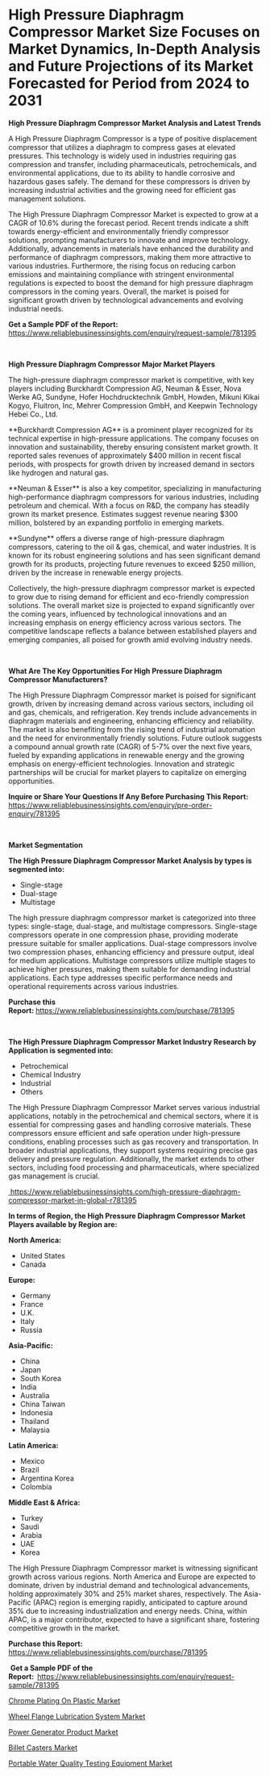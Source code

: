 <p><h1>High Pressure Diaphragm Compressor Market Size Focuses on Market Dynamics, In-Depth Analysis and Future Projections of its Market Forecasted for Period from 2024 to 2031</h1></p><p><strong>High Pressure Diaphragm Compressor Market Analysis and Latest Trends</strong></p>
<p><p>A High Pressure Diaphragm Compressor is a type of positive displacement compressor that utilizes a diaphragm to compress gases at elevated pressures. This technology is widely used in industries requiring gas compression and transfer, including pharmaceuticals, petrochemicals, and environmental applications, due to its ability to handle corrosive and hazardous gases safely. The demand for these compressors is driven by increasing industrial activities and the growing need for efficient gas management solutions.</p><p>The High Pressure Diaphragm Compressor Market is expected to grow at a CAGR of 10.6% during the forecast period. Recent trends indicate a shift towards energy-efficient and environmentally friendly compressor solutions, prompting manufacturers to innovate and improve technology. Additionally, advancements in materials have enhanced the durability and performance of diaphragm compressors, making them more attractive to various industries. Furthermore, the rising focus on reducing carbon emissions and maintaining compliance with stringent environmental regulations is expected to boost the demand for high pressure diaphragm compressors in the coming years. Overall, the market is poised for significant growth driven by technological advancements and evolving industrial needs.</p></p>
<p><strong>Get a Sample PDF of the Report:&nbsp;</strong> <a href="https://www.reliablebusinessinsights.com/enquiry/request-sample/781395?utm_campaign=96&utm_medium=2&utm_source=Github&utm_content=ia&utm_term=15102024&utm_id=high-pressure-diaphragm-compressor">https://www.reliablebusinessinsights.com/enquiry/request-sample/781395</a></p>
<p>&nbsp;</p>
<p><strong>High Pressure Diaphragm Compressor Major Market Players</strong></p>
<p><p>The high-pressure diaphragm compressor market is competitive, with key players including Burckhardt Compression AG, Neuman & Esser, Nova Werke AG, Sundyne, Hofer Hochdrucktechnik GmbH, Howden, Mikuni Kikai Kogyo, Fluitron, Inc, Mehrer Compression GmbH, and Keepwin Technology Hebei Co., Ltd.</p><p>**Burckhardt Compression AG** is a prominent player recognized for its technical expertise in high-pressure applications. The company focuses on innovation and sustainability, thereby ensuring consistent market growth. It reported sales revenues of approximately $400 million in recent fiscal periods, with prospects for growth driven by increased demand in sectors like hydrogen and natural gas.</p><p>**Neuman & Esser** is also a key competitor, specializing in manufacturing high-performance diaphragm compressors for various industries, including petroleum and chemical. With a focus on R&D, the company has steadily grown its market presence. Estimates suggest revenue nearing $300 million, bolstered by an expanding portfolio in emerging markets.</p><p>**Sundyne** offers a diverse range of high-pressure diaphragm compressors, catering to the oil & gas, chemical, and water industries. It is known for its robust engineering solutions and has seen significant demand growth for its products, projecting future revenues to exceed $250 million, driven by the increase in renewable energy projects.</p><p>Collectively, the high-pressure diaphragm compressor market is expected to grow due to rising demand for efficient and eco-friendly compression solutions. The overall market size is projected to expand significantly over the coming years, influenced by technological innovations and an increasing emphasis on energy efficiency across various sectors. The competitive landscape reflects a balance between established players and emerging companies, all poised for growth amid evolving industry needs.</p></p>
<p>&nbsp;</p>
<p><strong>What Are The Key Opportunities For High Pressure Diaphragm Compressor Manufacturers?</strong></p>
<p><p>The High Pressure Diaphragm Compressor market is poised for significant growth, driven by increasing demand across various sectors, including oil and gas, chemicals, and refrigeration. Key trends include advancements in diaphragm materials and engineering, enhancing efficiency and reliability. The market is also benefiting from the rising trend of industrial automation and the need for environmentally friendly solutions. Future outlook suggests a compound annual growth rate (CAGR) of 5-7% over the next five years, fueled by expanding applications in renewable energy and the growing emphasis on energy-efficient technologies. Innovation and strategic partnerships will be crucial for market players to capitalize on emerging opportunities.</p></p>
<p><strong>Inquire or Share Your Questions If Any Before Purchasing This Report:</strong> <a href="https://www.reliablebusinessinsights.com/enquiry/pre-order-enquiry/781395?utm_campaign=96&utm_medium=2&utm_source=Github&utm_content=ia&utm_term=15102024&utm_id=high-pressure-diaphragm-compressor">https://www.reliablebusinessinsights.com/enquiry/pre-order-enquiry/781395</a></p>
<p>&nbsp;</p>
<p><strong>Market Segmentation</strong></p>
<p><strong>The High Pressure Diaphragm Compressor Market Analysis by types is segmented into:</strong></p>
<p><ul><li>Single-stage</li><li>Dual-stage</li><li>Multistage</li></ul></p>
<p><p>The high pressure diaphragm compressor market is categorized into three types: single-stage, dual-stage, and multistage compressors. Single-stage compressors operate in one compression phase, providing moderate pressure suitable for smaller applications. Dual-stage compressors involve two compression phases, enhancing efficiency and pressure output, ideal for medium applications. Multistage compressors utilize multiple stages to achieve higher pressures, making them suitable for demanding industrial applications. Each type addresses specific performance needs and operational requirements across various industries.</p></p>
<p><strong>Purchase this Report:&nbsp;</strong><a href="https://www.reliablebusinessinsights.com/purchase/781395?utm_campaign=96&utm_medium=2&utm_source=Github&utm_content=ia&utm_term=15102024&utm_id=high-pressure-diaphragm-compressor">https://www.reliablebusinessinsights.com/purchase/781395</a></p>
<p>&nbsp;</p>
<p><strong>The High Pressure Diaphragm Compressor Market Industry Research by Application is segmented into:</strong></p>
<p><ul><li>Petrochemical</li><li>Chemical Industry</li><li>Industrial</li><li>Others</li></ul></p>
<p><p>The High Pressure Diaphragm Compressor Market serves various industrial applications, notably in the petrochemical and chemical sectors, where it is essential for compressing gases and handling corrosive materials. These compressors ensure efficient and safe operation under high-pressure conditions, enabling processes such as gas recovery and transportation. In broader industrial applications, they support systems requiring precise gas delivery and pressure regulation. Additionally, the market extends to other sectors, including food processing and pharmaceuticals, where specialized gas management is crucial.</p></p>
<p><a href="https://www.reliablebusinessinsights.com/high-pressure-diaphragm-compressor-market-in-global-r781395?utm_campaign=96&utm_medium=2&utm_source=Github&utm_content=ia&utm_term=15102024&utm_id=high-pressure-diaphragm-compressor">&nbsp;https://www.reliablebusinessinsights.com/high-pressure-diaphragm-compressor-market-in-global-r781395</a></p>
<p><strong>In terms of Region, the High Pressure Diaphragm Compressor Market Players available by Region are:</strong></p>
<p>
    <p> <strong> North America: </strong>
        <ul>
            <li>United States</li>
            <li>Canada</li>
        </ul>
        </p> 
    <p> <strong> Europe: </strong>
        <ul>
            <li>Germany</li>
            <li>France</li>
            <li>U.K.</li>
            <li>Italy</li>
            <li>Russia</li>
        </ul>
        </p> 
    <p> <strong> Asia-Pacific: </strong>
        <ul>
            <li>China</li>
            <li>Japan</li>
            <li>South Korea</li>
            <li>India</li>
            <li>Australia</li>
            <li>China Taiwan</li>
            <li>Indonesia</li>
            <li>Thailand</li>
            <li>Malaysia</li>
        </ul>
        </p> 
    <p> <strong> Latin America: </strong>
        <ul>
            <li>Mexico</li>
            <li>Brazil</li>
            <li>Argentina Korea</li>
            <li>Colombia</li>
        </ul>
        </p> 
    <p> <strong> Middle East & Africa: </strong>
        <ul>
            <li>Turkey</li>
            <li>Saudi</li>
            <li>Arabia</li>
            <li>UAE</li>
            <li>Korea</li>
        </ul>
    </p>
    </p>
<p><p>The High Pressure Diaphragm Compressor market is witnessing significant growth across various regions. North America and Europe are expected to dominate, driven by industrial demand and technological advancements, holding approximately 30% and 25% market shares, respectively. The Asia-Pacific (APAC) region is emerging rapidly, anticipated to capture around 35% due to increasing industrialization and energy needs. China, within APAC, is a major contributor, expected to have a significant share, fostering competitive growth in the market.</p></p>
<p><strong>Purchase this Report: </strong><a href="https://www.reliablebusinessinsights.com/purchase/781395?utm_campaign=96&utm_medium=2&utm_source=Github&utm_content=ia&utm_term=15102024&utm_id=high-pressure-diaphragm-compressor">https://www.reliablebusinessinsights.com/purchase/781395</a></p>
<p>&nbsp;<strong>Get a Sample PDF of the Report:&nbsp;&nbsp;</strong><a href="https://www.reliablebusinessinsights.com/enquiry/request-sample/781395?utm_campaign=96&utm_medium=2&utm_source=Github&utm_content=ia&utm_term=15102024&utm_id=high-pressure-diaphragm-compressor">https://www.reliablebusinessinsights.com/enquiry/request-sample/781395</a></p>
<p><strong></strong></p>
<p><p><a href="https://github.com/jennyt6m/Market-Research-Report-List-1/blob/main/chrome-plating-on-plastic-market.md?utm_campaign=96&utm_medium=2&utm_source=Github&utm_content=ia&utm_term=15102024&utm_id=high-pressure-diaphragm-compressor">Chrome Plating On Plastic Market</a></p><p><a href="https://issuu.com/reportprime-2/docs/wheel-flange-lubrication-system-mar_e6358126b5454e?utm_campaign=96&utm_medium=2&utm_source=Github&utm_content=ia&utm_term=15102024&utm_id=high-pressure-diaphragm-compressor">Wheel Flange Lubrication System Market</a></p><p><a href="https://www.linkedin.com/pulse/global-power-generator-product-industry-research-report-competitive-eim6f?trk=public_post_embed_feed-article-content&utm_campaign=96&utm_medium=2&utm_source=Github&utm_content=ia&utm_term=15102024&utm_id=high-pressure-diaphragm-compressor">Power Generator Product Market</a></p><p><a href="https://issuu.com/reportprime-2/docs/billet-casters-market-size-2030.ppt_b5c4e95f62d2fe?utm_campaign=96&utm_medium=2&utm_source=Github&utm_content=ia&utm_term=15102024&utm_id=high-pressure-diaphragm-compressor">Billet Casters Market</a></p><p><a href="https://github.com/MegiMusaj575/Market-Research-Report-List-1/blob/main/portable-water-quality-testing-equipment-market.md?utm_campaign=96&utm_medium=2&utm_source=Github&utm_content=ia&utm_term=15102024&utm_id=high-pressure-diaphragm-compressor">Portable Water Quality Testing Equipment Market</a></p></p>